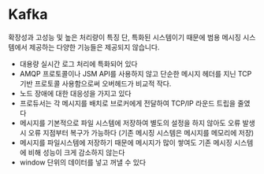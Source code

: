 # Kafka
확장성과 고성능 및 높은 처리량이 특징
단, 특화된 시스템이기 때문에 범용 메시징 시스템에서 제공하는 다양한 기능들은 제공되지 않습니다.
- 대용량 실시간 로그 처리에 특화되어 있다
- AMQP 프로토콜이나 JSM API를 사용하지 않고 단순한 메시지 헤더를 지닌 TCP 기반 프로토콜 사용함으로써 오버헤드가 비교적 작다.
- 노드 장애에 대한 대응성을 가지고 있다
- 프로듀서는 각 메시지를 배치로 브로커에게 전달하여 TCP/IP 라운드 트립을 줄였다
- 메시지를 기본적으로 파일 시스템에 저장하여 별도의 설정을 하지 않아도 오류 발생 시 오류 지점부터 복구가 가능하다 (기존 메시징 시스템은 메시지를 메모리에 저장)
- 메시지를 파일시스템에 저장하기 때문에 메시지가 많이 쌓여도 기존 메시징 시스템에 비해 성능이 크게 감소하지 않는다
- window 단위의 데이터를 넣고 꺼낼 수 있다

